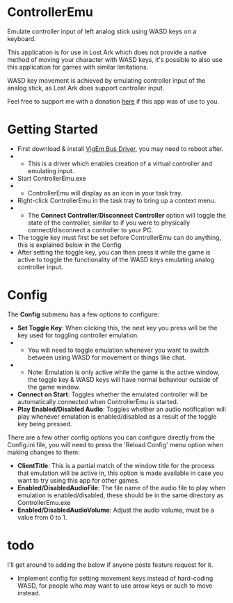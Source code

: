 # ControllerEmu
Emulate controller input of left analog stick using WASD keys on a keyboard.

This application is for use in Lost Ark which does not provide a native method of moving your character with WASD keys, it's possible to also use this application for games with similar limitations.

WASD key movement is achieved by emulating controller input of the analog stick, as Lost Ark does support controller input.

Feel free to support me with a donation [here](https://streamlabs.com/primpri) if this app was of use to you.

# Getting Started
- First download & install [VigEm Bus Driver](https://github.com/ViGEm/ViGEmBus/releases/tag/setup-v1.17.333), you may need to reboot after.
- - This is a driver which enables creation of a virtual controller and emulating input.
- Start ControllerEmu.exe
- - ControllerEmu will display as an icon in your task tray.
- Right-click ControllerEmu in the task tray to bring up a context menu.
- - The **Connect Controller**/**Disconnect Controller** option will toggle the state of the controller, similar to if you were to physically connect/disconnect a controller to your PC.
- The toggle key must first be set before ControllerEmu can do anything, this is explained below in the Config
- After setting the toggle key, you can then press it while the game is active to toggle the functionality of the WASD keys emulating analog controller input.

# Config
The **Config** submenu has a few options to configure:
- **Set Toggle Key**: When clicking this, the next key you press will be the key used for toggling controller emulation.
- - You will need to toggle emulation whenever you want to switch between using WASD for movement or things like chat.
- - Note: Emulation is only active while the game is the active window, the toggle key & WASD keys will have normal behaviour outside of the game window.
- **Connect on Start**: Toggles whether the emulated controller will be automatically connected when ControllerEmu is started.
- **Play Enabled/Disabled Audio**: Toggles whether an audio notification will play whenever emulation is enabled/disabled as a result of the toggle key being pressed.

There are a few other config options you can configure directly from the Config.ini file, you will need to press the 'Reload Config' menu option when making changes to them:
- **ClientTitle**: This is a partial match of the window title for the process that emulation will be active in, this option is made available in case you want to try using this app for other games.
- **Enabled/DisabledAudioFile**: The file name of the audio file to play when emulation is enabled/disabled, these should be in the same directory as ControllerEmu.exe
- **Enabled/DisabledAudioVolume**: Adjust the audio volume, must be a value from 0 to 1.

# todo
I'll get around to adding the below if anyone posts feature request for it.
- Implement config for setting movement keys instead of hard-coding WASD, for people who may want to use arrow keys or such to move instead.
